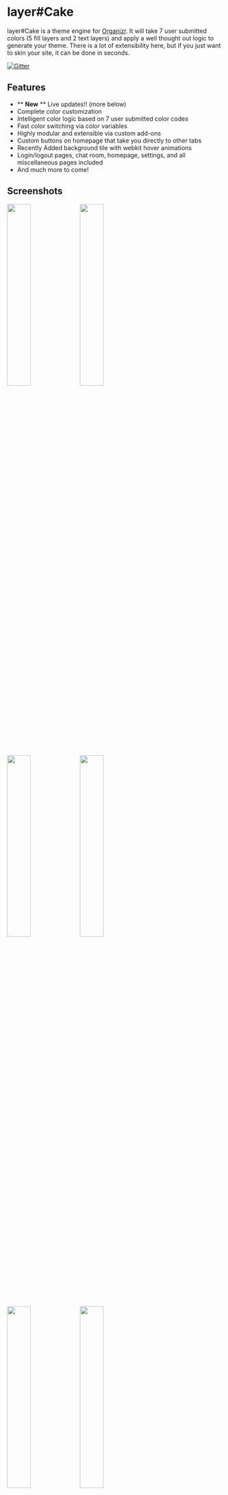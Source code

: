 # layer#Cake
layer#Cake is a theme engine for [Organizr](https://github.com/causefx/Organizr). It will take 7 user submitted colors (5 fill layers and 2 text layers) and apply a well thought out logic to generate your theme. There is a lot of extensibility here, but if you just want to skin your site, it can be done in seconds.

[![Gitter](https://badges.gitter.im/Join%20Chat.svg)](https://gitter.im/layer-Cake/Lobby?utm_source=badge&utm_medium=badge&utm_campaign=pr-badge)

## Features

* ** **New** ** Live updates!! (more below)
* Complete color customization
* Intelligent color logic based on 7 user submitted color codes
* Fast color switching via color variables
* Highly modular and extensible via custom add-ons
* Custom buttons on homepage that take you directly to other tabs
* Recently Added background tile with webkit hover animations
* Login/logout pages, chat room, homepage, settings, and all miscellaneous pages included
* And much more to come!

## Screenshots

<img src="https://raw.githubusercontent.com/leram84/layer.Cake/Screenshots/Fin3.png" width="33%"> <img src="https://raw.githubusercontent.com/leram84/layer.Cake/Screenshots/WeylandHP.png" width="33%"> <img src="https://raw.githubusercontent.com/leram84/layer.Cake/Screenshots/Fin4.png" width="33%"> <img src="https://raw.githubusercontent.com/leram84/layer.Cake/Screenshots/Fin1.png" width="33%"> <img src="https://raw.githubusercontent.com/leram84/layer.Cake/Screenshots/settings.PNG" width="33%"> <img src="https://raw.githubusercontent.com/leram84/layer.Cake/Screenshots/Fin2.png" width="33%">

Thanks [gilbN](https://github.com/gilbN) and [prof](https://github.com/jonfinley)!

If anyone else would like to submit screenshots please do so in issues. I love seeing what you guys come up with!

## Installation Instructions

You now have 3 install paths to choose from: Basic Live Default, Advanced Live Custom, and Super Duper Advanced Static :)

### 1) Default (Live)
(I just wanna dark theme this thing and move on!)

Ok, SUPER simple. 
1) Copy and paste the contents of [Default.css](https://github.com/leram84/layer.Cake/blob/master/Live/Default.css) to your CSS box in Organizr (Settings/Edit Colors/Gear Icon).
2) Edit the 7 colors with your own hex codes.... Let me say that again. EDIT THE 7 COLORS WITH YOUR OWN HEX CODES. If you need help choosing colors I highly recommend you check out [coolors.co](https://coolors.co/).
3) That's it... seriously, you're all done! You're probably gonna want to go eat some cake now :)

| Pros  | Cons |
| ------------- | ------------- |
| Fast and Easy Install  | Limited Customization  |
| Live Updates so you don't have to adjust <br/> manually after every Organizr update  | Live Updates also mean you <br/> are at the mercy of this repo  |

### 2) Custom (Live)
(I need more colors!)

This setup will allow you to customize a bunch of stuff (Homepage, login, chat, miscellaneous, and Calendar) individually. It is identical to the default installation, you just have more colors you can set. 
1) Copy and paste the contents of [Custom.css](https://github.com/leram84/layer.Cake/blob/master/Live/Custom.css) to your CSS box in Organizr (Settings/Edit Colors/Gear Icon).
2) Edit the 32 colors with your own hex codes (though you will likely reuse many). 
3) ???
4) Profit

**** Disclaimer: Please note that this option comes with an extra set of colors labeled "extraLayer". These serve no function other than to act as a placeholder for future addons. You can leave them as is and they won't cause any trouble :)


| Pros  | Cons |
| ------------- | ------------- |
| Tons of Custom Colors!  | Will take a little longer to configure  |
| Live Updates so you don't have to adjust <br/> manually after every Organizr update  | Live Updates also mean you <br/> are at the mercy of this repo  |

### 3) Static
(I fork cake like this for breakfast)

If for whatever reason you don't want to sync your theme to this repo and want to manually manage and update it on your own, I've setup a static version of the css [here](https://github.com/leram84/layer.Cake/blob/master/CSS/Static.css). I will keep this updated, but there won't be any versioning so you're on your own for following commits. If you do want to go this route but need a little hand holding, [gilbN](https://github.com/gilbN) has made some pretty extensive documentation [here](https://blog.weyland.tech/blog/customizing-organizr-with-layer-cake). 


| Pros  | Cons |
| ------------- | ------------- |
| God mode... you can have whatever you want  | This is the most time consuming option  |
| You have complete customization <br/> control over everything  | Will have to manually update your theme <br/> after every new Organizr feature is added  |

## Add-Ons

Once your base theme is setup, you can also make some customization's and additions via [Add-ons](https://github.com/leram84/layer.Cake/tree/master/Add-Ons)

[Remove Blur Add-On](https://github.com/leram84/layer.Cake/blob/master/CSS/Add-Ons/Remove-Blur.css)
> **Description**:  Remove the Blur Effect that displays over ACTIVE icons in the sidebar. <br/>
> **Installation**: Paste `<link rel="stylesheet" type="text/css" href="//cdn.rawgit.com/leram84/layer.Cake/master/Add-Ons/Remove-Blur.css">` into the "CSS Add-On Links Section" of your Organizr CSS box.

[Remove Close Button Add-On](https://github.com/leram84/layer.Cake/blob/master/CSS/Add-Ons/Remove-Close-iFrame-Button.css) <br/>
**Disclaimer**: I'll leave this up, but I don't recommend you use this anymore since I just realized it will also hide the X when in split screen view. In that case you won't have any on screen promts to close the second screen, only refresh and the `Esc + Esc` shortcut will work. Buyer beware.
> **Description**:  Remove the Close iFrame Button from the top bar of Organizr. <br/>
> **Installation**: Paste `<link rel="stylesheet" type="text/css" href="//cdn.rawgit.com/leram84/layer.Cake/master/Add-Ons/Remove-Close-iFrame-Button.css">` into the "CSS Add-On Links Section" of your Organizr CSS box.

[Remove Popout Button Add-On](https://github.com/leram84/layer.Cake/blob/master/CSS/Add-Ons/Remove-Popout-Button.css)
> **Description**:  Remove the iFrame Popout Button from the top bar of Organizr. <br/>
> **Installation**: Paste `<link rel="stylesheet" type="text/css" href="//cdn.rawgit.com/leram84/layer.Cake/master/Add-Ons/Remove-Popout-Button.css">` into the "CSS Add-On Links Section" of your Organizr CSS box.

[Homepage Background Image Add-On](https://github.com/leram84/layer.Cake/blob/master/HTML/Add-Ons/Homepage-Background-Image.html)
> **Description**:  Add an image as your homepage background. <br/>
> **Installation**: Copy and paste [this code](https://github.com/leram84/layer.Cake/blob/master/Add-Ons/Homepage-Background-Image.html) to the bottom of your HTML box, and edit the `<<User Edit>>` line.

[Custom Button Module Add-Ons](https://github.com/leram84/layer.Cake/tree/master/HTML/Add-Ons) 
> **Description**:  Adds Custom Buttons to the top of your homepage that will navigate to other tabs INSIDE Organizr <br/>
> **Installation**: Choose your layout from the [HTML Add-On Section](https://github.com/leram84/layer.Cake/tree/master/Add-Ons) and paste the code to the bottom of your HTML box. Then edit the 6-8 `<<User Edit>>` lines identified in the code.

[Rounded DL Tab Buttons](https://github.com/leram84/layer.Cake/blob/master/CSS/Add-Ons/Remove-Popout-Button.css) (**User Request**)
> **Description**:  This will change the Download Panels tabs from square buttons to rounded. <br/>
> **Installation**: Paste `<link rel="stylesheet" type="text/css" href="//cdn.rawgit.com/leram84/layer.Cake/master/Add-Ons/Rounded-DL-Tabs.css">` into the "CSS Add-On Links Section" of your Organizr CSS box.

## Roll Credits

* Obviously none of this would be possible without [@causefx](https://github.com/causefx) and the amazing work he has done with [Organizr](https://github.com/causefx/Organizr) But much more than that (and on a personal level) he has been one of the most altruistic devs I have yet to come across! On top of the one man show that is Organizr... the dude literally spends hours a day closing issues on git/reddit/gitter and is personally responsible for hundreds (thousands?) of running web servers.... Also he literally taught me everything I needed to know to make this repo. Cheers homie!

* Live updates are made possible by the awesome [Rawgit](https://github.com/rgrove/rawgit) project.
